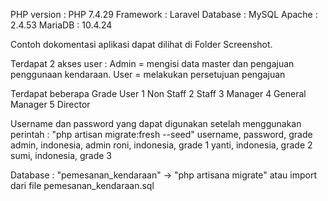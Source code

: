 PHP version : PHP 7.4.29
Framework : Laravel
Database : MySQL
Apache : 2.4.53
MariaDB : 10.4.24

Contoh dokomentasi aplikasi dapat dilihat di Folder Screenshot.

Terdapat 2 akses user :
Admin = mengisi data master dan pengajuan penggunaan kendaraan.
User = melakukan persetujuan pengajuan

Terdapat beberapa Grade User 
1 Non Staff
2 Staff
3 Manager
4 General Manager
5 Director


Username dan password yang dapat digunakan setelah menggunakan perintah : 
"php artisan migrate:fresh --seed"
username, password, grade
admin, indonesia, admin
roni, indonesia, grade 1
yanti, indonesia, grade 2
sumi, indonesia, grade 3

Database : "pemesanan_kendaraan" -> "php artisana migrate" atau import dari file pemesanan_kendaraan.sql

